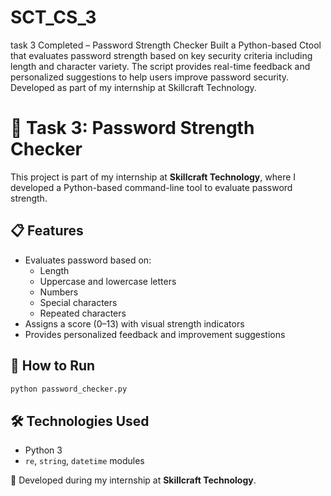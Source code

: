 # SCT_CS_3
task 3 Completed – Password Strength Checker Built a Python-based Ctool that evaluates password strength based on key security criteria including length and character variety. The script provides real-time feedback and personalized suggestions to help users improve password security. Developed as part of my internship at Skillcraft Technology.
# 🔐 Task 3: Password Strength Checker

This project is part of my internship at **Skillcraft Technology**, where I developed a Python-based command-line tool to evaluate password strength.

## 📋 Features

- Evaluates password based on:
  - Length
  - Uppercase and lowercase letters
  - Numbers
  - Special characters
  - Repeated characters
- Assigns a score (0–13) with visual strength indicators
- Provides personalized feedback and improvement suggestions

## 🚀 How to Run

```bash
python password_checker.py
```

## 🛠 Technologies Used

- Python 3
- `re`, `string`, `datetime` modules


💼 Developed during my internship at **Skillcraft Technology**.
